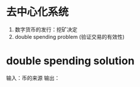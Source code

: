 # 去中心化系统
1. 数字货币的发行：挖矿决定
2. double spending problem (验证交易的有效性)
# double spending solution
输入：币的来源
输出：
